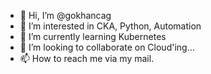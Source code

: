- 👋 Hi, I’m @gokhancag
- 👀 I’m interested in CKA, Python, Automation
- 🌱 I’m currently learning Kubernetes
- 💞️ I’m looking to collaborate on Cloud'ing...
- 📫 How to reach me via my mail.

<!---
gokhancag/gokhancag is a ✨ special ✨ repository because its `README.md` (this file) appears on your GitHub profile.
You can click the Preview link to take a look at your changes.
--->
